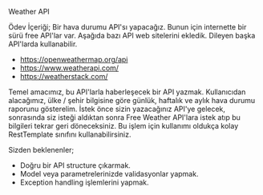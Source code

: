 Weather API

Ödev İçeriği;
Bir hava durumu API'sı yapacağız. Bunun için internette bir sürü free API'lar var. Aşağıda bazı API web sitelerini ekledik. Dileyen başka API'larda kullanabilir.

- https://openweathermap.org/api 
- https://www.weatherapi.com/ 
- https://weatherstack.com/ 

Temel amacımız, bu API'larla haberleşecek bir API yazmak. Kullanıcıdan alacağımız, ülke / şehir bilgisine göre günlük, haftalık ve aylık hava durumu raporunu gösterelim.
İstek önce sizin yazacağınız API'ye gelecek, sonrasında siz isteği aldıktan sonra Free Weather API'lara istek atıp bu bilgileri tekrar geri döneceksiniz.
Bu işlem için kullanımı oldukça kolay RestTemplate sınıfını kullanabilirsiniz.

Sizden beklenenler;
- Doğru bir API structure çıkarmak. 
- Model veya parametrelerinizde validasyonlar yapmak. 
- Exception handling işlemlerini yapmak. 
